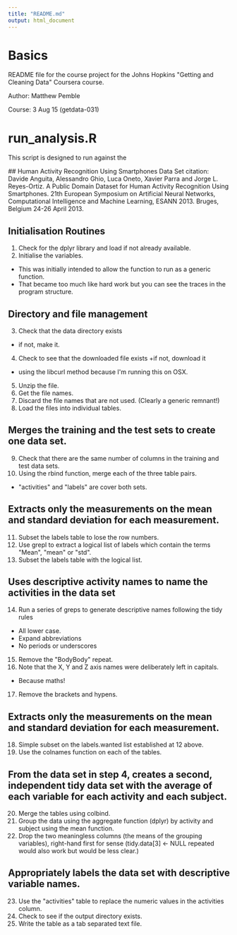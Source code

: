 ```yaml
---
title: "README.md"
output: html_document
---
```


# Basics
<p>README file for the course project for the Johns Hopkins "Getting and Cleaning Data" Coursera course.
<p>Author: Matthew Pemble
<p>Course: 3 Aug 15 (getdata-031)

# run_analysis.R

<p>This script is designed to run against the </P>
## Human Activity Recognition Using Smartphones Data Set
citation: Davide Anguita, Alessandro Ghio, Luca Oneto, Xavier Parra and Jorge L. Reyes-Ortiz. A Public Domain Dataset for Human Activity Recognition Using Smartphones. 21th European Symposium on Artificial Neural Networks, Computational Intelligence and Machine Learning, ESANN 2013. Bruges, Belgium 24-26 April 2013.

## Initialisation Routines
1. Check for the dplyr library and load if not already available.
2. Initialise the variables.
+ This was initially intended to allow the function to run as a generic function.
+ That became too much like hard work but you can see the traces in the program structure.

## Directory and file management
3. Check that the data directory exists 
+ if not, make it.
4. Check to see that the downloaded file exists
+if not, download it 
+ using the libcurl method because I'm running this on OSX.
5. Unzip the file.
6. Get the file names.
7. Discard the file names that are not used. (Clearly a generic remnant!)
8. Load the files into individual tables.

## Merges the training and the test sets to create one data set.
9. Check that there are the same number of columns in the training and test data sets.
10. Using the rbind function, merge each of the three table pairs.
+ "activities" and "labels" are cover both sets.

## Extracts only the measurements on the mean and standard deviation for each measurement. 
11. Subset the labels table to lose the row numbers.
12. Use grepl to extract a logical list of labels which contain the terms "Mean", "mean" or "std".
13. Subset the labels table with the logical list.

## Uses descriptive activity names to name the activities in the data set
14. Run a series of greps to generate descriptive names following the tidy rules
+ All lower case.
+ Expand abbreviations
+ No periods or underscores
15. Remove the "BodyBody" repeat.
16. Note that the X, Y and Z axis names were deliberately left in capitals.
+ Because maths!
17. Remove the brackets and hypens.

## Extracts only the measurements on the mean and standard deviation for each measurement.
18. Simple subset on the labels.wanted list established at 12 above.
19. Use the colnames function on each of the tables.

## From the data set in step 4, creates a second, independent tidy data set with the average of each variable for each activity and each subject.
20. Merge the tables using colbind.
21. Group the data using the aggregate function (dplyr) by activity and subject using the mean function.
22. Drop the two meaningless columns (the means of the grouping variables), right-hand first for sense (tidy.data[3] <- NULL repeated would also work but would be less clear.)

## Appropriately labels the data set with descriptive variable names.
23. Use the "activities" table to replace the numeric values in the activities column.
24. Check to see if the output directory exists.
25. Write the table as a tab separated text file.


